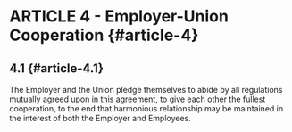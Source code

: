 # ARTICLE 4 - Employer-Union Cooperation    {#article-4}

## 4.1 {#article-4.1}
The Employer and the Union pledge themselves to abide by all regulations mutually agreed upon in this agreement, to give each other the fullest cooperation, to the end that harmonious relationship may be maintained in the interest of both the Employer and Employees. 